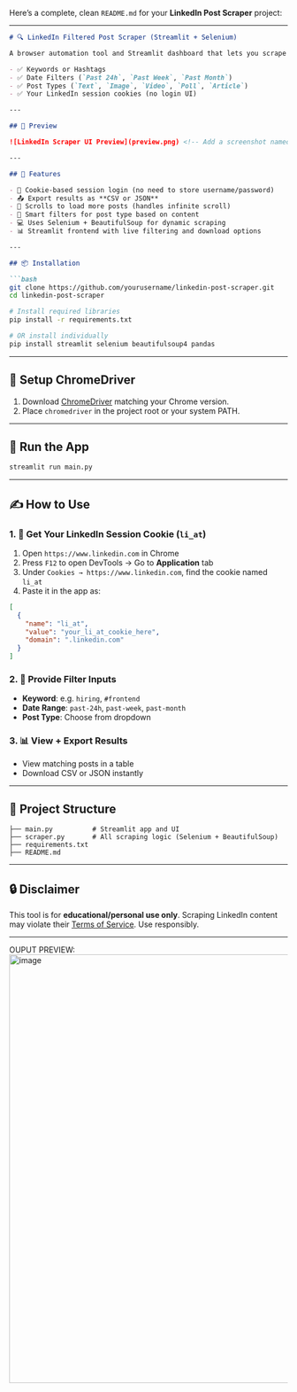 Here’s a complete, clean `README.md` for your **LinkedIn Post Scraper** project:

---

````markdown
# 🔍 LinkedIn Filtered Post Scraper (Streamlit + Selenium)

A browser automation tool and Streamlit dashboard that lets you scrape **filtered LinkedIn posts** based on:

- ✅ Keywords or Hashtags
- ✅ Date Filters (`Past 24h`, `Past Week`, `Past Month`)
- ✅ Post Types (`Text`, `Image`, `Video`, `Poll`, `Article`)
- ✅ Your LinkedIn session cookies (no login UI)

---

## 📸 Preview

![LinkedIn Scraper UI Preview](preview.png) <!-- Add a screenshot named preview.png if you want -->

---

## 🚀 Features

- 🔐 Cookie-based session login (no need to store username/password)
- 📤 Export results as **CSV or JSON**
- 🔄 Scrolls to load more posts (handles infinite scroll)
- 🧠 Smart filters for post type based on content
- 💻 Uses Selenium + BeautifulSoup for dynamic scraping
- 📊 Streamlit frontend with live filtering and download options

---

## 📦 Installation

```bash
git clone https://github.com/yourusername/linkedin-post-scraper.git
cd linkedin-post-scraper

# Install required libraries
pip install -r requirements.txt

# OR install individually
pip install streamlit selenium beautifulsoup4 pandas
````

---

## 🧰 Setup ChromeDriver

1. Download [ChromeDriver](https://chromedriver.chromium.org/downloads) matching your Chrome version.
2. Place `chromedriver` in the project root or your system PATH.

---

## 🏁 Run the App

```bash
streamlit run main.py
```

---

## ✍️ How to Use

### 1. 🔐 Get Your LinkedIn Session Cookie (`li_at`)

1. Open `https://www.linkedin.com` in Chrome
2. Press `F12` to open DevTools → Go to **Application** tab
3. Under `Cookies → https://www.linkedin.com`, find the cookie named `li_at`
4. Paste it in the app as:

```json
[
  {
    "name": "li_at",
    "value": "your_li_at_cookie_here",
    "domain": ".linkedin.com"
  }
]
```

### 2. 🧾 Provide Filter Inputs

* **Keyword**: e.g. `hiring`, `#frontend`
* **Date Range**: `past-24h`, `past-week`, `past-month`
* **Post Type**: Choose from dropdown

### 3. 📊 View + Export Results

* View matching posts in a table
* Download CSV or JSON instantly

---

## 📝 Project Structure

```text
├── main.py          # Streamlit app and UI
├── scraper.py       # All scraping logic (Selenium + BeautifulSoup)
├── requirements.txt
├── README.md
```

---

## 🔒 Disclaimer

This tool is for **educational/personal use only**. Scraping LinkedIn content may violate their [Terms of Service](https://www.linkedin.com/legal/user-agreement). Use responsibly.

---
OUPUT PREVIEW:
<img width="1894" height="774" alt="image" src="https://github.com/user-attachments/assets/5515e0ab-9acf-41ab-83b9-84c0bb414429" />


